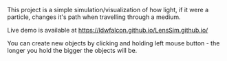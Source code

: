 This project is a simple simulation/visualization of how light, if it were a particle, changes it's path when travelling through a medium.

Live demo is available at <https://ldwfalcon.github.io/LensSim.github.io/>

You can create new objects by clicking and holding left mouse button - the longer you hold the bigger the objects will be.


